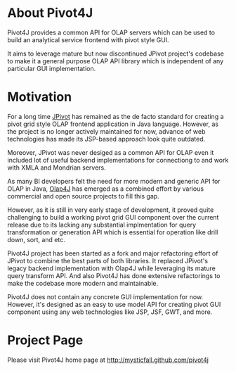 About Pivot4J
=======

Pivot4J provides a common API for OLAP servers which can be used to build an analytical service frontend with pivot style GUI.

It aims to leverage mature but now discontinued JPivot project's codebase to make it a general purpose OLAP API library which is independent of any particular GUI implementation.

Motivation
=======

For a long time [JPivot](http://jpivot.sourceforge.net/) has remained as the de facto standard for creating a pivot grid style OLAP frontend application in Java language. However, as the project is no longer actively maintained for now, advance of web technologies has made its JSP-based approach look quite outdated.

Moreover, JPivot was never desiged as a common API for OLAP even it included lot of useful backend implementations for connectiong to and work with XMLA and Mondrian servers.

As many BI developers felt the need for more modern and generic API for OLAP in Java, [Olap4J](http://www.olap4j.org) has emerged as a combined effort by various commercial and open source projects to fill this gap.

However, as it is still in very early stage of development, it proved quite challenging to build a working pivot grid GUI component over the current release due to its lacking any substantial implmentation for query transformation or generation API which is essential for operation like drill down, sort, and etc.

Pivot4J project has been started as a fork and major refactoring effort of JPivot to combine the best parts of both libraries. It replaced JPivot's legacy backend implementation with Olap4J while leveraging its mature query transform API. And also Pivot4J has done extensive refactorings to make the codebase more modern and maintainable.

Pivot4J does not contain any concrete GUI implementation for now. However, it's designed as an easy to use model API for creating pivot GUI component using any web technologies like JSP, JSF, GWT, and more.

Project Page
=======

Please visit Pivot4J home page at http://mysticfall.github.com/pivot4j